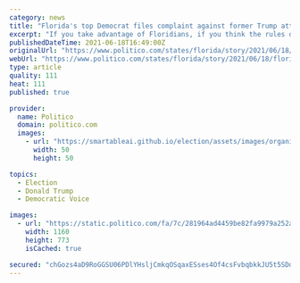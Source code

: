 ```yaml
---
category: news
title: "Florida's top Democrat files complaint against former Trump attorney's charity"
excerpt: "If you take advantage of Floridians, if you think the rules do not apply to you, we will release a Kraken of our own,” Fried added."
publishedDateTime: 2021-06-18T16:49:00Z
originalUrl: "https://www.politico.com/states/florida/story/2021/06/18/floridas-top-democrat-files-complaint-against-former-trump-attorneys-charity-1386649"
webUrl: "https://www.politico.com/states/florida/story/2021/06/18/floridas-top-democrat-files-complaint-against-former-trump-attorneys-charity-1386649"
type: article
quality: 111
heat: 111
published: true

provider:
  name: Politico
  domain: politico.com
  images:
    - url: "https://smartableai.github.io/election/assets/images/organizations/politico.com-50x50.jpg"
      width: 50
      height: 50

topics:
  - Election
  - Donald Trump
  - Democratic Voice

images:
  - url: "https://static.politico.com/fa/7c/281964ad4459be82fa9979a252a7/201202-sidney-powell-ap-773.jpg"
    width: 1160
    height: 773
    isCached: true

secured: "chGozs4aD9RoGGSU06PDlYHsljCmkqOSqaxESses4Of4csFvbqbkkJU5t5SDd5hts2LQ6HenmMlPL8yIteNm5kpdpC64NrNs67TRCvvMgd0s80VLSI1beFXTq/UX6z03zO1MYl73mTQ/MzWQA/KHH7fTap6go+c5fnrP4OVzfILsNbL63oDPIh5qvsFLIitHHT/UwsljijLFPa8CbLjkB3/bmPQnV2QR8c+8O+7Nk0GkYuKDPvzIfqvgj9fCvahT7Y6Hk1Zs9ge9MA/ufYPdRcBjdlpFgyQxFKVeNAj9AgjX2y2rAHi1LEVg8j3/bm93O5+Bh2/T1dQ5JHs6IU9X8BN+VfK9HujycgmzoJbAK4o=;LUGUjBb3g2krlU2Rfcd/rA=="
---
```



